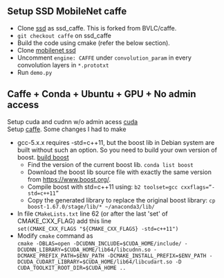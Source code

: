 ## Setup SSD MobileNet caffe
- Clone [ssd] as ssd_caffe. This is forked from BVLC/caffe.
- `git checkout caffe` on ssd_caffe
- Build the code using cmake (refer the below section).
- Clone [mobilenet ssd] 
 - Uncomment `engine: CAFFE` under `convolution_param` in every convolution layers in `*.prototxt`
 - Run `demo.py` 

[ssd]: https://github.com/weiliu89/caffe/tree/ssd
[mobilenet ssd]: https://github.com/chuanqi305/MobileNet-SSD

## Caffe + Conda + Ubuntu + GPU + No admin access
Setup cuda and cudnn w/o admin acess [cuda]  
Setup [caffe]. Some changes I had to make
- gcc-5.x.x requires -std=c++11, but the boost lib in Debian system are built without such an option. So you need to build your own version of boost. [build boost]
  - Find the version of the current boost lib. `conda list boost`
  - Download the boost lib source file with exactly the same version from https://www.boost.org/.
  - Compile boost with std=c++11 using: `b2 toolset=gcc cxxflags=”-std=c++11”`
  - Copy the generated library to replace the original boost library: `cp boost-1.67.0/stage/lib/* ~/anaconda3/lib/`  
- In file `CMakeLists.txt` line 62 (or after the last 'set' of CMAKE_CXX_FLAG) add this line   
`set(CMAKE_CXX_FLAGS "${CMAKE_CXX_FLAGS} -std=c++11")`
- Modify `cmake` command as  
  `cmake -DBLAS=open -DCUDNN_INCLUDE=$CUDA_HOME/include/ -DCUDNN_LIBRARY=$CUDA_HOME/lib64/libcudnn.so -DCMAKE_PREFIX_PATH=$ENV_PATH -DCMAKE_INSTALL_PREFIX=$ENV_PATH -DCUDA_CUDART_LIBRARY=$CUDA_HOME/lib64/libcudart.so -D CUDA_TOOLKIT_ROOT_DIR=$CUDA_HOME ..`

[cuda]: https://jin-zhe.github.io/guides/installing-caffe-with-cuda-on-anaconda/
[caffe]: https://jin-zhe.github.io/guides/installing-caffe-with-cuda-on-anaconda/
[build boost]: https://github.com/BVLC/caffe/issues/6043#issuecomment-423049323

